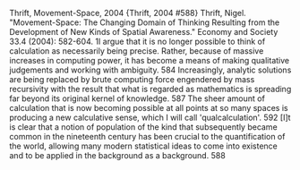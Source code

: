 ﻿Thrift, Movement-Space, 2004
{Thrift, 2004 #588}
Thrift, Nigel. "Movement-Space: The Changing Domain of Thinking Resulting from the Development of New Kinds of Spatial Awareness." Economy and Society 33.4 (2004): 582-604.
1I argue that it is no longer possible to think of calculation as necessarily being precise. Rather, because of massive increases in computing power, it has become a means of making qualitative judgements and working with ambiguity. 584
Increasingly, analytic solutions are being replaced by brute computing force engendered by mass recursivity with the result that what is regarded as mathematics is spreading far beyond its original kernel of knowledge. 587
The sheer amount of calculation that is now becoming possible at all points at so many spaces is producing a new calculative sense, which I will call 'qualcalculation'. 592
[I]t is clear that a notion of population of the kind that subsequently became common in the nineteenth century has been crucial to the quantification of the world, allowing many modern statistical ideas to come into existence and to be applied in the background as a background. 588
